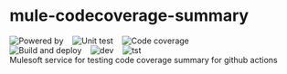 # mule-codecoverage-summary
![Powered by](https://img.shields.io/badge/Powered%20by-Mulesoft-blue.svg)
&nbsp;&nbsp;
![Unit test](https://gist.githubusercontent.com/jpontdia/497b75eb7c74c14113baa9a875bed936/raw/mule-codecoverage-summary-ut.svg)
&nbsp;&nbsp;
![Code coverage](https://gist.githubusercontent.com/jpontdia/497b75eb7c74c14113baa9a875bed936/raw/mule-codecoverage-summary-cc.svg)
<br> 
![Build and deploy](https://github.com/jpontdia/mule-codecoverage-summary/actions/workflows/build.yml/badge.svg)
&nbsp;&nbsp;
![dev](https://badgen.net/github/checks/jpontdia/mule-codecoverage-summary/main/dev?label=Deployment%20dev)
&nbsp;&nbsp;
![tst](https://badgen.net/github/checks/jpontdia/mule-codecoverage-summary/main/tst?label=Deployment%20tst)
<br>
Mulesoft service for testing code coverage summary for github actions